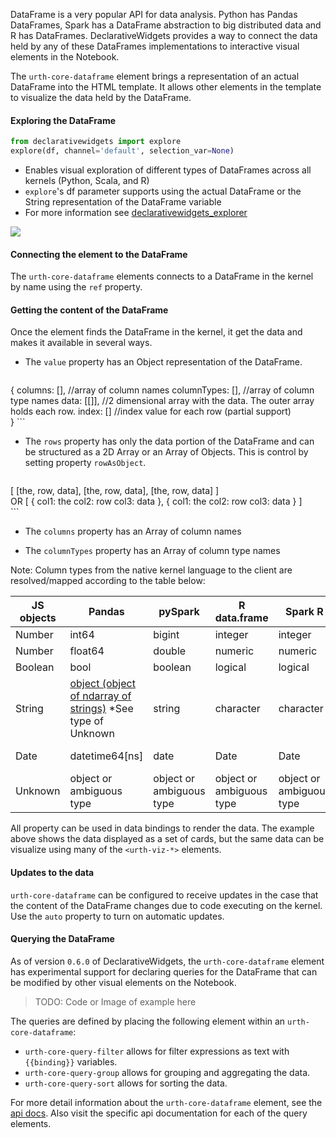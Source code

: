 DataFrame is a very popular API for data analysis. Python has Pandas DataFrames, Spark has a DataFrame abstraction to big distributed data and R has DataFrames. DeclarativeWidgets provides a way to connect the data held by any of these DataFrames implementations to interactive visual elements in the Notebook.

The `urth-core-dataframe` element brings a representation of an actual DataFrame into the HTML template. It allows other elements in the template to visualize the data held by the DataFrame.

#### Exploring the DataFrame

```python
from declarativewidgets import explore
explore(df, channel='default', selection_var=None)
```
* Enables visual exploration of different types of DataFrames across all kernels (Python, Scala, and R)
* `explore`'s df parameter supports using the actual DataFrame or the String representation of the DataFrame variable
* For more information see [declarativewidgets_explorer](https://github.com/jupyter-incubator/declarativewidgets_explorer)

![](https://raw.githubusercontent.com/jupyter-incubator/declarativewidgets_explorer/master/media/explorer_screencast.gif)

#### Connecting the element to the DataFrame

The `urth-core-dataframe` elements connects to a DataFrame in the kernel by name using the `ref` property. 

#### Getting the content of the DataFrame

Once the element finds the DataFrame in the kernel, it get the data and makes it available in several ways.

* The `value` property has an Object representation of the DataFrame.

	```javascript
{
   columns: [], //array of column names
   columnTypes: [], //array of column type names
   data: [[]], //2 dimensional array with the data. The outer array holds each row.
   index: [] //index value for each row (partial support)  
}
	```

* The `rows` property has only the data portion of the DataFrame and can be structured as a 2D Array or an Array of Objects. This is control by setting property `rowAsObject`.
  
	```javascript
[
	[the, row, data],
	[the, row, data],
	[the, row, data]
]  
OR
[
	{
		col1: the
		col2: row
		col3: data
	},
	{
		col1: the
		col2: row
		col3: data
	}
]  
	```

* The `columns` property has an Array of column names

* The `columnTypes` property has an Array of column type names

Note: Column types from the native kernel language to the client are resolved/mapped according to the table below:

JS objects| Pandas | pySpark |R data.frame| Spark R| Spark Scala|
| ------------- | ------------- | ------------- | ------------- | ------------- | ------------- |
Number | int64 | bigint | integer | integer | Int |
Number | float64 | double | numeric | numeric | Double |
Boolean | bool | boolean | logical | logical | Boolean
String | [object (object of ndarray of strings)](http://stackoverflow.com/questions/21018654/strings-in-a-dataframe-but-dtype-is-object) *See type of Unknown | string | character | character | String
Date | datetime64[ns] | date | Date | Date | TimestampType, DateType|
Unknown | object or ambiguous type | object or ambiguous type | object or ambiguous type | object or ambiguous type |object or ambiguous type|

All property can be used in data bindings to render the data. The example above shows the data displayed as a set of cards, but the same data can be visualize using many of the `<urth-viz-*>` elements.

#### Updates to the data

`urth-core-dataframe` can be configured to receive updates in the case that the content of the DataFrame changes due to code executing on the kernel. Use the `auto` property to turn on automatic updates.

#### Querying the DataFrame 

As of version `0.6.0` of DeclarativeWidgets, the `urth-core-dataframe` element has experimental support for declaring queries for the DataFrame that can be modified by other visual elements on the Notebook. 

> TODO: Code or Image of example here

The queries are defined by placing the following element within an `urth-core-dataframe`:

* `urth-core-query-filter` allows for filter expressions as text with `{{binding}}` variables.
* `urth-core-query-group` allows for grouping and aggregating the data.
* `urth-core-query-sort` allows for sorting the data.


For more detail information about the `urth-core-dataframe` element, see the [api docs](http://jupyter-incubator.github.io/declarativewidgets/docs.html). Also visit the specific api documentation for each of the query elements.